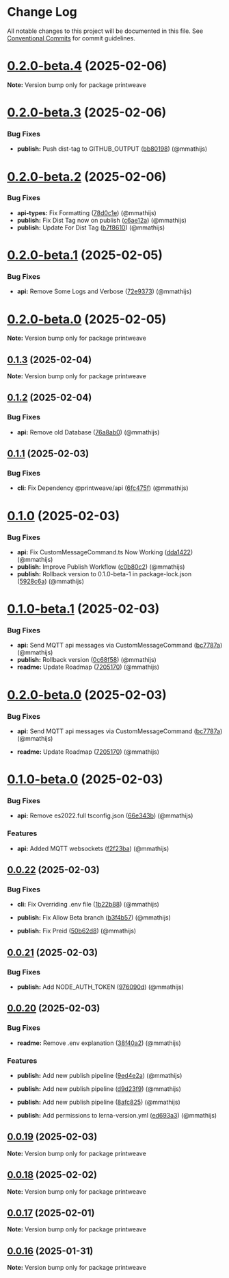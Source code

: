 # Change Log

All notable changes to this project will be documented in this file.
See [Conventional Commits](https://conventionalcommits.org) for commit guidelines.

# [0.2.0-beta.4](https://github.com/PrintWeave/PrintWeave/compare/v0.2.0-beta.3...v0.2.0-beta.4) (2025-02-06)

**Note:** Version bump only for package printweave

# [0.2.0-beta.3](https://github.com/PrintWeave/PrintWeave/compare/v0.2.0-beta.2...v0.2.0-beta.3) (2025-02-06)

### Bug Fixes

* **publish:** Push dist-tag to GITHUB_OUTPUT ([bb80198](https://github.com/PrintWeave/PrintWeave/commit/bb801988c0135ab1a330daa841df6efac7d5ee4e)) (@mmathijs)

# [0.2.0-beta.2](https://github.com/PrintWeave/PrintWeave/compare/v0.2.0-beta.1...v0.2.0-beta.2) (2025-02-06)

### Bug Fixes

* **api-types:** Fix Formatting ([78d0c1e](https://github.com/PrintWeave/PrintWeave/commit/78d0c1e673408b2fd67dbdc17e5105ee1424b69d)) (@mmathijs)
* **publish:** Fix Dist Tag now on publish ([c6ae12a](https://github.com/PrintWeave/PrintWeave/commit/c6ae12a395bf31675a0acc31c8c52426a631d8e0)) (@mmathijs)
* **publish:** Update For Dist Tag ([b7f8610](https://github.com/PrintWeave/PrintWeave/commit/b7f8610d518ea8285c3041f38c9bac44d54fec5d)) (@mmathijs)

# [0.2.0-beta.1](https://github.com/PrintWeave/PrintWeave/compare/v0.2.0-beta.0...v0.2.0-beta.1) (2025-02-05)

### Bug Fixes

* **api:** Remove Some Logs and Verbose ([72e9373](https://github.com/PrintWeave/PrintWeave/commit/72e93736d6cb9aacec36cef91d42b2e651207e79)) (@mmathijs)

# [0.2.0-beta.0](https://github.com/PrintWeave/PrintWeave/compare/v0.1.3...v0.2.0-beta.0) (2025-02-05)

**Note:** Version bump only for package printweave

## [0.1.3](https://github.com/PrintWeave/PrintWeave/compare/v0.1.2...v0.1.3) (2025-02-04)

**Note:** Version bump only for package printweave

## [0.1.2](https://github.com/PrintWeave/PrintWeave/compare/v0.1.1...v0.1.2) (2025-02-04)

### Bug Fixes

* **api:** Remove old Database ([76a8ab0](https://github.com/PrintWeave/PrintWeave/commit/76a8ab0bf2ad2538193f46e52b44a3c4c7792a99)) (@mmathijs)

## [0.1.1](https://github.com/PrintWeave/PrintWeave/compare/v0.1.0...v0.1.1) (2025-02-03)

### Bug Fixes

* **cli:** Fix Dependency @printweave/api ([6fc475f](https://github.com/PrintWeave/PrintWeave/commit/6fc475f170c423ffef43b33496958a1ee2976d3c)) (@mmathijs)

# [0.1.0](https://github.com/PrintWeave/PrintWeave/compare/v0.1.0-beta.1...v0.1.0) (2025-02-03)

### Bug Fixes

* **api:** Fix CustomMessageCommand.ts Now Working ([dda1422](https://github.com/PrintWeave/PrintWeave/commit/dda142214c73ec3868e66f8facabad7846d34e3a)) (@mmathijs)
* **publish:** Improve Publish Workflow ([c0b80c2](https://github.com/PrintWeave/PrintWeave/commit/c0b80c2be063a3211596575fcebe64f2ba3a3f2c)) (@mmathijs)
* **publish:** Rollback version to 0.1.0-beta-1 in package-lock.json ([5928c6a](https://github.com/PrintWeave/PrintWeave/commit/5928c6a625e771ae6f6b03a275a5a74db111c20c)) (@mmathijs)

# [0.1.0-beta.1](https://github.com/PrintWeave/PrintWeave/compare/v0.1.0-beta.0...v0.1.0-beta.1) (2025-02-03)

### Bug Fixes

* **api:** Send MQTT api messages via CustomMessageCommand ([bc7787a](https://github.com/PrintWeave/PrintWeave/commit/bc7787a2e6fd5bb2d0927d463960ed1e67f94af4)) (@mmathijs)
* **publish:** Rollback version ([0c68f58](https://github.com/PrintWeave/PrintWeave/commit/0c68f58d013918c9574c0a685142011af99f175b)) (@mmathijs)
* **readme:** Update Roadmap ([7205170](https://github.com/PrintWeave/PrintWeave/commit/7205170771e2b628eb9830c4199430854f39428b)) (@mmathijs)

# [0.2.0-beta.0](https://github.com/PrintWeave/PrintWeave/compare/v0.1.0-beta.0...v0.2.0-beta.0) (2025-02-03)

### Bug Fixes

* **api:** Send MQTT api messages via CustomMessageCommand ([bc7787a](https://github.com/PrintWeave/PrintWeave/commit/bc7787a2e6fd5bb2d0927d463960ed1e67f94af4)) (@mmathijs)

* **readme:** Update Roadmap ([7205170](https://github.com/PrintWeave/PrintWeave/commit/7205170771e2b628eb9830c4199430854f39428b)) (@mmathijs)

# [0.1.0-beta.0](https://github.com/PrintWeave/PrintWeave/compare/v0.0.22...v0.1.0-beta.0) (2025-02-03)

### Bug Fixes

* **api:** Remove es2022.full tsconfig.json ([66e343b](https://github.com/PrintWeave/PrintWeave/commit/66e343bf655c6f47205357dda4aa1f69c3bf098e)) (@mmathijs)

### Features

* **api:** Added MQTT websockets ([f2f23ba](https://github.com/PrintWeave/PrintWeave/commit/f2f23ba02218958bef123edd28a4db04cc18539f)) (@mmathijs)

## [0.0.22](https://github.com/PrintWeave/PrintWeave/compare/v0.0.21...v0.0.22) (2025-02-03)

### Bug Fixes

* **cli:** Fix Overriding .env file ([1b22b88](https://github.com/PrintWeave/PrintWeave/commit/1b22b88a13194b83c1733ddba5e7fff6c69b407b)) (@mmathijs)

* **publish:** Fix Allow Beta branch ([b3f4b57](https://github.com/PrintWeave/PrintWeave/commit/b3f4b57dca69ee8991b9c8ecb13a02026f8ad764)) (@mmathijs)

* **publish:** Fix Preid ([50b62d8](https://github.com/PrintWeave/PrintWeave/commit/50b62d8c669696c4f1f37a50abf5e2e00034e1f7)) (@mmathijs)

## [0.0.21](https://github.com/PrintWeave/PrintWeave/compare/v0.0.20...v0.0.21) (2025-02-03)

### Bug Fixes

* **publish:** Add NODE_AUTH_TOKEN ([976090d](https://github.com/PrintWeave/PrintWeave/commit/976090d7e34974d0eb4701def7b071a0abcf1295)) (@mmathijs)

## [0.0.20](https://github.com/PrintWeave/PrintWeave/compare/v0.0.19...v0.0.20) (2025-02-03)

### Bug Fixes

* **readme:** Remove .env explanation ([38f40a2](https://github.com/PrintWeave/PrintWeave/commit/38f40a226778ced31acfb1b710b66e046654a9a5)) (@mmathijs)

### Features

* **publish:** Add new publish pipeline ([9ed4e2a](https://github.com/PrintWeave/PrintWeave/commit/9ed4e2ac68515c8d10229457a353cac96146ca60)) (@mmathijs)

* **publish:** Add new publish pipeline ([d9d23f9](https://github.com/PrintWeave/PrintWeave/commit/d9d23f9ce019f318e4fac1c1b9a5e2048a202a7f)) (@mmathijs)

* **publish:** Add new publish pipeline ([8afc825](https://github.com/PrintWeave/PrintWeave/commit/8afc8257bdba6852069a434609a4ec66405078d3)) (@mmathijs)

* **publish:** Add permissions to lerna-version.yml ([ed693a3](https://github.com/PrintWeave/PrintWeave/commit/ed693a312ee946543d824ee4958bb1c73db11537)) (@mmathijs)

## [0.0.19](https://github.com/PrintWeave/PrintWeave/compare/v0.0.18...v0.0.19) (2025-02-03)

**Note:** Version bump only for package printweave

## [0.0.18](https://github.com/PrintWeave/PrintWeave/compare/v0.0.17...v0.0.18) (2025-02-02)

**Note:** Version bump only for package printweave

## [0.0.17](https://github.com/PrintWeave/PrintWeave/compare/v0.0.16...v0.0.17) (2025-02-01)

**Note:** Version bump only for package printweave

## [0.0.16](https://github.com/PrintWeave/PrintWeave/compare/v0.0.15...v0.0.16) (2025-01-31)

**Note:** Version bump only for package printweave
